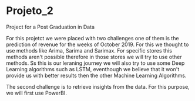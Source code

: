 # Projeto_2
Project for a Post Graduation in Data

For this projetct we were placed with two challenges one of them is the prediction of revenue for the weeks of October 2019.
For this we thought to use methods like Arima, Sarima and Sarimax.
For specific stores this methods aren't possible therefore in those stores we will try to use other methods.
Ss this is our leraning journey we will also try to use some Deep Learning algorithms such as LSTM, eventhough we believe that it won't provide us with better results then the other Machine Learning Algorithms.

The second challenge is to retrieve insights from the data.
For this purpose, we will first use PowerBI.